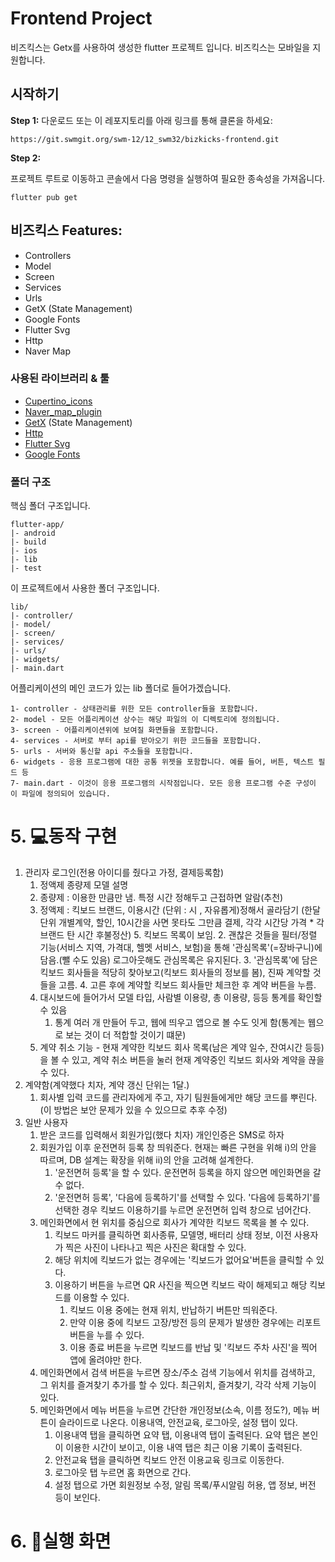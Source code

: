 
# Frontend Project

비즈킥스는 Getx를 사용하여 생성한 flutter 프로젝트 입니다. 비즈킥스는 모바일을 지원합니다.  

## 시작하기 

**Step 1:**
다운로드 또는 이 레포지토리를 아래 링크를 통해 클론을 하세요:
```
https://git.swmgit.org/swm-12/12_swm32/bizkicks-frontend.git
```

**Step 2:**

프로젝트 루트로 이동하고 콘솔에서 다음 명령을 실행하여 필요한 종속성을 가져옵니다.

```
flutter pub get 
```




## 비즈킥스 Features:

* Controllers
* Model
* Screen
* Services
* Urls
* GetX (State Management)
* Google Fonts
* Flutter Svg
* Http
* Naver Map
### 사용된 라이브러리 & 툴

* [Cupertino_icons](https://pub.dev/packages/cupertino_icons)
* [Naver_map_plugin](https://pub.dev/packages/naver_map_plugin)
* [GetX](https://pub.dev/packages/get) (State Management)
* [Http](https://pub.dev/packages/http)
* [Flutter Svg](https://pub.dev/packages/flutter_svg)
* [Google Fonts](https://pub.dev/packages/google_fonts)

### 폴더 구조
핵심 폴더 구조입니다.
```
flutter-app/
|- android
|- build
|- ios
|- lib
|- test
```

이 프로젝트에서 사용한 폴더 구조입니다.

```
lib/
|- controller/
|- model/
|- screen/
|- services/
|- urls/
|- widgets/
|- main.dart
```

어플리케이션의 메인 코드가 있는 lib 폴더로 들어가겠습니다.
```
1- controller - 상태관리를 위한 모든 controller들을 포함합니다.
2- model - 모든 어플리케이션 상수는 해당 파일의 이 디렉토리에 정의됩니다.
3- screen - 어플리케이션위에 보여질 화면들을 포함합니다.
4- services - 서버로 부터 api를 받아오기 위한 코드들을 포함합니다.
5- urls - 서버와 통신할 api 주소들을 포함합니다.
6- widgets - 응용 프로그램에 대한 공통 위젯을 포함합니다. 예를 들어, 버튼, 텍스트 필드 등
7- main.dart - 이것이 응용 프로그램의 시작점입니다. 모든 응용 프로그램 수준 구성이 이 파일에 정의되어 있습니다.
```



# 5. 💻동작 구현

1. 관리자 로그인(전용 아이디를 줬다고 가정, 결제등록함)
   1. 정액제 종량제 모델 설명
   2. 종량제 : 이용한 만큼만 냄. 특정 시간 정해두고 근접하면 알람(추천)
   3. 정액제 : 킥보드 브랜드, 이용시간 (단위 : 시 , 자유롭게)정해서 골라담기 (한달단위 개별계약, 할인, 10시간을 사면 못타도 그만큼 결제, 각각 시간당 가격 * 각 브랜드 탄 시간 후불정산) 5. 킥보드 목록이 보임. 2. 괜찮은 것들을 필터/정렬 기능(서비스 지역, 가격대, 헬멧 서비스, 보험)을 통해 '관심목록'(=장바구니)에 담음.(뺄 수도 있음) 로그아웃해도 관심목록은 유지된다. 3. '관심목록'에 담은 킥보드 회사들을 적당히 찾아보고(킥보드 회사들의 정보를 봄), 진짜 계약할 것들을 고름. 4. 고른 후에 계약할 킥보드 회사들만 체크한 후 계약 버튼을 누름.
   4. 대시보드에 들어가서 모델 타입, 사람별 이용량, 총 이용량, 등등 통계를 확인할 수 있음
      1. 통계 여러 개 만들어 두고, 웹에 띄우고 앱으로 볼 수도 잇게 함(통계는 웹으로 보는 것이 더 적합할 것이기 떄문)
   5. 계약 취소 기능 - 현재 계약한 킥보드 회사 목록(남은 계약 일수, 잔여시간 등등)을 볼 수 있고, 계약 취소 버튼을 눌러 현재 계약중인 킥보드 회사와 계약을 끊을 수 있다.
2. 계약함(계약했다 치자, 계약 갱신 단위는 1달.)
   1. 회사별 입력 코드를 관리자에게 주고, 자기 팀원들에게만 해당 코드를 뿌린다.(이 방법은 보안 문제가 있을 수 있으므로 추후 수정)
3. 일반 사용자
   1. 받은 코드를 입력해서 회원가입(했다 치자) 개인인증은 SMS로 하자
   2. 회원가입 이후 운전면허 등록 창 띄워준다. 현재는 빠른 구현을 위해 i)의 안을 따르며, DB 설계는 확장을 위해 ii)의 안을 고려해 설계한다.
      1. '운전면허 등록'을 할 수 있다. 운전면허 등록을 하지 않으면 메인화면을 갈 수 없다.
      2. '운전면허 등록', '다음에 등록하기'를 선택할 수 있다. '다음에 등록하기'를 선택한 경우 킥보드 이용하기를 누르면 운전면허 입력 창으로 넘어간다.
   3. 메인화면에서 현 위치를 중심으로 회사가 계약한 킥보드 목록을 볼 수 있다.
      1. 킥보드 마커를 클릭하면 회사종류, 모델명, 배터리 상태 정보, 이전 사용자가 찍은 사진이 나타나고 찍은 사진은 확대할 수 있다.
      2. 해당 위치에 킥보드가 없는 경우에는 '킥보드가 없어요'버튼을 클릭할 수 있다.
      3. 이용하기 버튼을 누르면 QR 사진을 찍으면 킥보드 락이 해제되고 해당 킥보드를 이용할 수 있다.
         1. 킥보드 이용 중에는 현재 위치, 반납하기 버튼만 띄워준다.
         2. 만약 이용 중에 킥보드 고장/방전 등의 문제가 발생한 경우에는 리포트 버튼을 누를 수 있다.
         3. 이용 종료 버튼을 누르면 킥보드를 반납 및 '킥보드 주차 사진'을 찍어 앱에 올려야만 한다.
   4. 메인화면에서 검색 버튼을 누르면 장소/주소 검색 기능에서 위치를 검색하고, 그 위치를 즐겨찾기 추가를 할 수 있다. 최근위치, 즐겨찾기, 각각 삭제 기능이 있다.
   5. 메인화면에서 메뉴 버튼을 누르면 간단한 개인정보(소속, 이름 정도?), 메뉴 버튼이 슬라이드로 나온다. 이용내역, 안전교육, 로그아웃, 설정 탭이 있다.
      1. 이용내역 탭을 클릭하면 요약 탭, 이용내역 탭이 출력된다. 요약 탭은 본인이 이용한 시간이 보이고, 이용 내역 탭은 최근 이용 기록이 출력된다.
      2. 안전교육 탭을 클릭하면 킥보드 안전 이용교육 링크로 이동한다.
      3. 로그아웃 탭 누르면 홈 화면으로 간다.
      4. 설정 탭으로 가면 회원정보 수정, 알림 목록/푸시알림 허용, 앱 정보, 버전 등이 보인다.

# 6. 👀실행 화면

